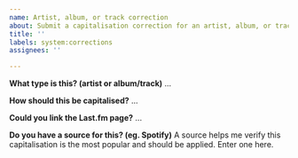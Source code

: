 ```yaml
---
name: Artist, album, or track correction
about: Submit a capitalisation correction for an artist, album, or track
title: ''
labels: system:corrections
assignees: ''

---
```


**What type is this? (artist or album/track)**
...

**How should this be capitalised?**
...

**Could you link the Last.fm page?**
...

**Do you have a source for this? (eg. Spotify)**
A source helps me verify this capitalisation is the most popular and should be applied. Enter one here.
